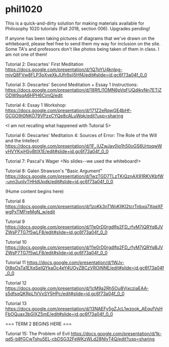 # phil1020
This is a quick-and-dirty solution for making materials available for Philosophy 1020 tutorials (Fall 2018, section 006). Upgrades pending!

If anyone has been taking pictures of diagrams that we've drawn on the whiteboard, please feel free to send them my way for inclusion on the site. Some TA's and professors don't like photos being taken of them in class. I am not one of them!

Tutorial 2: Descartes' First Meditation
https://docs.google.com/presentation/d/1Q7pYU4knlpg-mjvQ8FVw8FLP3pXveXkJUfr6sji5Hf4/edit#slide=id.gc6f73a04f_0_0

Tutorial 3: Descartes' Second Meditation + Essay 1 Instructions:
https://docs.google.com/presentation/d/18RfLl1OMN6pVqFUQdikvNn7ETiZODW9sqA6HPH6CjmQ/edit

Tutorial 4: Essay 1 Workshop:
https://docs.google.com/presentation/d/171Z2eRqwGE4bHf-GCGO9t0NKO79VPzxCYQe8cALuWqk/edit?usp=sharing

<I am not recalling what happened with Tutorial 5>

Tutorial 6: Descartes' Meditation 4: Sources of Error: The Role of the Will and the Intellect
https://docs.google.com/presentation/d/1F_jUZwJay0jo1h50oGS6UrtoqwWvHVYKxjHSyBtIX1E/edit#slide=id.gc6f73a04f_0_0

Tutorial 7: Pascal's Wager
<No slides--we used the whiteboard!>

Tutorial 8: Galen Strawson's "Basic Argument"
https://docs.google.com/presentation/d/1wzTGD7TLzTKiQznAX91RKVKbfW-unn3unIvTHHdUpdk/edit#slide=id.gc6f73a04f_0_0


(Hume content begins here)

Tutorial 8
https://docs.google.com/presentation/d/1zoKk3nTWoKllKI2tcrTnbxq7XpeXFwgPxTMFreMgN_w/edit

Tutorial 9
https://docs.google.com/presentation/d/11e0rD0rgdIfp2FD_rfvM7jQRYqBJVZWsP7TG7f5wLF8/edit#slide=id.gc6f73a04f_0_0

Tutorial 10
https://docs.google.com/presentation/d/11e0rD0rgdIfp2FD_rfvM7jQRYqBJVZWsP7TG7f5wLF8/edit#slide=id.gc6f73a04f_0_0

Tutorial 11
https://docs.google.com/presentation/d/1WJv-0t8pOsTa1EXqSeIQYkaOc4eY4UOyZBCzVROiNNE/edit#slide=id.gc6f73a04f_0_0

Tutorial 12
https://docs.google.com/presentation/d/1cM9a2RhSOu8VjxcziaEAA-s5dfsqQKRpL1VVxSY5HPc/edit#slide=id.gc6f73a04f_0_0

Tutorial 13
https://docs.google.com/presentation/d/13NAEFy5gZJcL1wzook_AEqufVsHFbOQuax3bGlXZ5mE/edit#slide=id.gc6f73a04f_0_0

=== TERM 2 BEGINS HERE ===

Tutorial 15: The Problem of Evil
https://docs.google.com/presentation/d/1k-qd5-b8fGCwTshu5EL-cbDSG32FeWKzWLd28NIvT4Q/edit?usp=sharing
